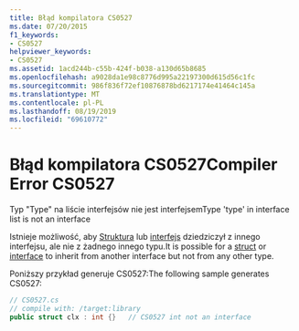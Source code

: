 ```yaml
---
title: Błąd kompilatora CS0527
ms.date: 07/20/2015
f1_keywords:
- CS0527
helpviewer_keywords:
- CS0527
ms.assetid: 1acd244b-c55b-424f-b038-a130d65b8685
ms.openlocfilehash: a9028da1e98c8776d995a22197300d615d56c1fc
ms.sourcegitcommit: 986f836f72ef10876878bd6217174e41464c145a
ms.translationtype: MT
ms.contentlocale: pl-PL
ms.lasthandoff: 08/19/2019
ms.locfileid: "69610772"
---
```

# <a name="compiler-error-cs0527"></a><span data-ttu-id="abc7a-102">Błąd kompilatora CS0527</span><span class="sxs-lookup"><span data-stu-id="abc7a-102">Compiler Error CS0527</span></span>
<span data-ttu-id="abc7a-103">Typ "Type" na liście interfejsów nie jest interfejsem</span><span class="sxs-lookup"><span data-stu-id="abc7a-103">Type 'type' in interface list is not an interface</span></span>  
  
 <span data-ttu-id="abc7a-104">Istnieje możliwość, aby [Struktura](../language-reference/keywords/struct.md) lub [interfejs](../language-reference/keywords/interface.md) dziedziczył z innego interfejsu, ale nie z żadnego innego typu.</span><span class="sxs-lookup"><span data-stu-id="abc7a-104">It is possible for a [struct](../language-reference/keywords/struct.md) or [interface](../language-reference/keywords/interface.md) to inherit from another interface but not from any other type.</span></span>  
  
 <span data-ttu-id="abc7a-105">Poniższy przykład generuje CS0527:</span><span class="sxs-lookup"><span data-stu-id="abc7a-105">The following sample generates CS0527:</span></span>  
  
```csharp  
// CS0527.cs  
// compile with: /target:library  
public struct clx : int {}   // CS0527 int not an interface  
```
